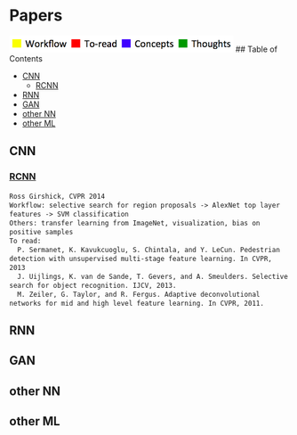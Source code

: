# Papers
<img src="legend.png" height="30">
## Table of Contents

<!-- toc -->

- [CNN](#cnn)
  * [RCNN](#rcnn)
- [RNN](#rnn)
- [GAN](#gan)
- [other NN](#other-nn)
- [other ML](#other-ml)

<!-- tocstop -->

## CNN
### [RCNN](CNN/RCNN.pdf)
```
Ross Girshick, CVPR 2014
Workflow: selective search for region proposals -> AlexNet top layer features -> SVM classification
Others: transfer learning from ImageNet, visualization, bias on positive samples
To read: 
  P. Sermanet, K. Kavukcuoglu, S. Chintala, and Y. LeCun. Pedestrian detection with unsupervised multi-stage feature learning. In CVPR, 2013
  J. Uijlings, K. van de Sande, T. Gevers, and A. Smeulders. Selective search for object recognition. IJCV, 2013.
  M. Zeiler, G. Taylor, and R. Fergus. Adaptive deconvolutional networks for mid and high level feature learning. In CVPR, 2011.
```
## RNN

## GAN

## other NN

## other ML

